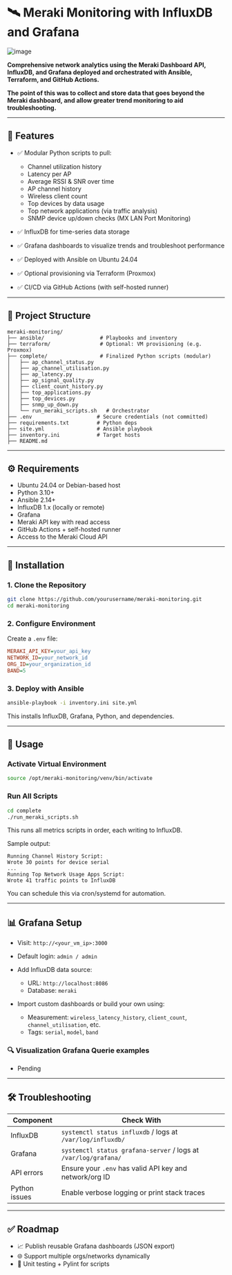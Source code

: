 # 🛰️ Meraki Monitoring with InfluxDB and Grafana

![image](https://github.com/user-attachments/assets/cfe28761-27e6-4edc-9210-c3ad176901b2)


**Comprehensive network analytics using the Meraki Dashboard API, InfluxDB, and Grafana deployed and orchestrated with Ansible, Terraform, and GitHub Actions.**

**The point of this was to collect and store data that goes beyond the Meraki dashboard, and allow greater trend monitoring to aid troubleshooting.**

---

## 🔧 Features

* ✅ Modular Python scripts to pull:

  * Channel utilization history
  * Latency per AP
  * Average RSSI & SNR over time
  * AP channel history
  * Wireless client count
  * Top devices by data usage
  * Top network applications (via traffic analysis)
  * SNMP device up/down checks (MX LAN Port Monitoring) 
* ✅ InfluxDB for time-series data storage
* ✅ Grafana dashboards to visualize trends and troubleshoot performance
* ✅ Deployed with Ansible on Ubuntu 24.04
* ✅ Optional provisioning via Terraform (Proxmox)
* ✅ CI/CD via GitHub Actions (with self-hosted runner)

---

## 📂 Project Structure

```
meraki-monitoring/
├── ansible/                  # Playbooks and inventory
├── terraform/                # Optional: VM provisioning (e.g. Proxmox)
├── complete/                 # Finalized Python scripts (modular)
│   ├── ap_channel_status.py
│   ├── ap_channel_utilisation.py
│   ├── ap_latency.py
│   ├── ap_signal_quality.py
│   ├── client_count_history.py
│   ├── top_applications.py
│   ├── top_devices.py
│   ├── snmp_up_down.py
│   └── run_meraki_scripts.sh   # Orchestrator
├── .env                     # Secure credentials (not committed)
├── requirements.txt         # Python deps
├── site.yml                 # Ansible playbook
├── inventory.ini            # Target hosts
├── README.md
```

---

## ⚙️ Requirements

* Ubuntu 24.04 or Debian-based host
* Python 3.10+
* Ansible 2.14+
* InfluxDB 1.x (locally or remote)
* Grafana
* Meraki API key with read access
* GitHub Actions + self-hosted runner
* Access to the Meraki Cloud API

---

## 🚀 Installation

### 1. Clone the Repository

```bash
git clone https://github.com/yourusername/meraki-monitoring.git
cd meraki-monitoring
```

### 2. Configure Environment

Create a `.env` file:

```ini
MERAKI_API_KEY=your_api_key
NETWORK_ID=your_network_id
ORG_ID=your_organization_id
BAND=5
```

### 3. Deploy with Ansible

```bash
ansible-playbook -i inventory.ini site.yml
```

This installs InfluxDB, Grafana, Python, and dependencies.

---

## 🧪 Usage

### Activate Virtual Environment

```bash
source /opt/meraki-monitoring/venv/bin/activate
```

### Run All Scripts

```bash
cd complete
./run_meraki_scripts.sh
```

This runs all metrics scripts in order, each writing to InfluxDB.

Sample output:

```
Running Channel History Script:
Wrote 30 points for device serial
...
Running Top Network Usage Apps Script:
Wrote 41 traffic points to InfluxDB
```

You can schedule this via cron/systemd for automation.

---

## 📊 Grafana Setup

* Visit: `http://<your_vm_ip>:3000`
* Default login: `admin / admin`
* Add InfluxDB data source:

  * URL: `http://localhost:8086`
  * Database: `meraki`
* Import custom dashboards or build your own using:

  * Measurement: `wireless_latency_history`, `client_count`, `channel_utilisation`, etc.
  * Tags: `serial`, `model`, `band`

### 🔍 Visualization Grafana Querie examples

* Pending

---

## 🛠️ Troubleshooting

| Component     | Check With                                                      |
| ------------- | --------------------------------------------------------------- |
| InfluxDB      | `systemctl status influxdb` / logs at `/var/log/influxdb/`      |
| Grafana       | `systemctl status grafana-server` / logs at `/var/log/grafana/` |
| API errors    | Ensure your `.env` has valid API key and network/org ID         |
| Python issues | Enable verbose logging or print stack traces                    |

---

## ✅ Roadmap

* 📈 Publish reusable Grafana dashboards (JSON export)
* 🌐 Support multiple orgs/networks dynamically
* 🧪 Unit testing + Pylint for scripts
